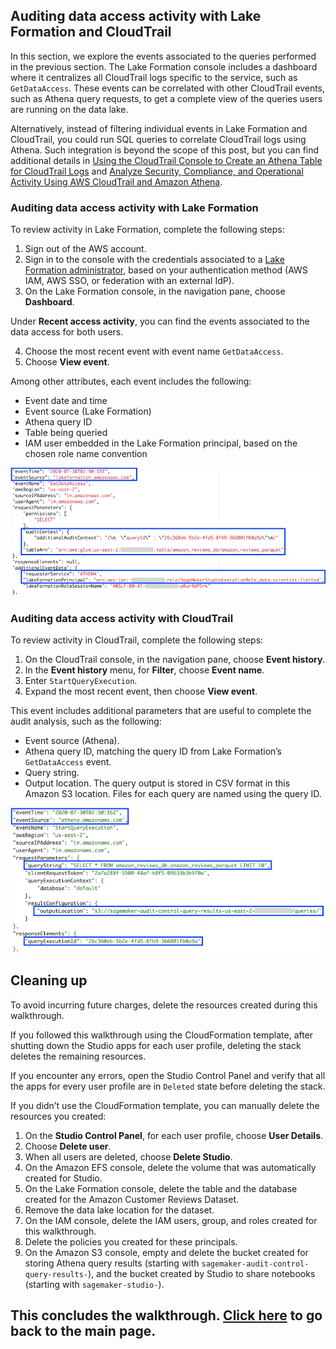 ## Auditing data access activity with Lake Formation and CloudTrail

In this section, we explore the events associated to the queries performed in the previous section. The Lake Formation console includes a dashboard where it centralizes all CloudTrail logs specific to the service, such as `GetDataAccess`. These events can be correlated with other CloudTrail events, such as Athena query requests, to get a complete view of the queries users are running on the data lake.

Alternatively, instead of filtering individual events in Lake Formation and CloudTrail, you could run SQL queries to correlate CloudTrail logs using Athena. Such integration is beyond the scope of this post, but you can find additional details in [Using the CloudTrail Console to Create an Athena Table for CloudTrail Logs](https://docs.aws.amazon.com/athena/latest/ug/cloudtrail-logs.html#create-cloudtrail-table-ct) and [Analyze Security, Compliance, and Operational Activity Using AWS CloudTrail and Amazon Athena](https://aws.amazon.com/blogs/big-data/aws-cloudtrail-and-amazon-athena-dive-deep-to-analyze-security-compliance-and-operational-activity/).

### Auditing data access activity with Lake Formation

To review activity in Lake Formation, complete the following steps:

1. Sign out of the AWS account.
2. Sign in to the console with the credentials associated to a [Lake Formation administrator](https://docs.aws.amazon.com/lake-formation/latest/dg/how-it-works.html#terminology-admin), based on your authentication method (AWS IAM, AWS SSO, or federation with an external IdP).
3. On the Lake Formation console, in the navigation pane, choose **Dashboard**.

Under **Recent access activity**, you can find the events associated to the data access for both users.

4. Choose the most recent event with event name `GetDataAccess`.
5. Choose **View event**.

Among other attributes, each event includes the following:

- Event date and time
- Event source (Lake Formation)
- Athena query ID
- Table being queried
- IAM user embedded in the Lake Formation principal, based on the chosen role name convention

<p align="center">
	<img src="./images/6LakeFormation.png" />
</p>

### Auditing data access activity with CloudTrail

To review activity in CloudTrail, complete the following steps:

1. On the CloudTrail console, in the navigation pane, choose **Event history**.
2. In the **Event history** menu, for **Filter**, choose **Event name**.
3. Enter `StartQueryExecution`.
4. Expand the most recent event, then choose **View event**.

This event includes additional parameters that are useful to complete the audit analysis, such as the following:

- Event source (Athena).
- Athena query ID, matching the query ID from Lake Formation’s `GetDataAccess` event.
- Query string.
- Output location. The query output is stored in CSV format in this Amazon S3 location. Files for each query are named using the query ID.

<p align="center">
	<img src="./images/6CloudTrail.png" />
</p>

## Cleaning up

To avoid incurring future charges, delete the resources created during this walkthrough.

If you followed this walkthrough using the CloudFormation template, after shutting down the Studio apps for each user profile, deleting the stack deletes the remaining resources.

If you encounter any errors, open the Studio Control Panel and verify that all the apps for every user profile are in `Deleted` state before deleting the stack.

If you didn’t use the CloudFormation template, you can manually delete the resources you created:

1. On the **Studio Control Panel**, for each user profile, choose **User Details**.
2. Choose **Delete user**.
3. When all users are deleted, choose **Delete Studio**.
4. On the Amazon EFS console, delete the volume that was automatically created for Studio.
5. On the Lake Formation console, delete the table and the database created for the Amazon Customer Reviews Dataset.
6. Remove the data lake location for the dataset.
7. On the IAM console, delete the IAM users, group, and roles created for this walkthrough.
8. Delete the policies you created for these principals.
9. On the Amazon S3 console, empty and delete the bucket created for storing Athena query results (starting with `sagemaker-audit-control-query-results-`), and the bucket created by Studio to share notebooks (starting with `sagemaker-studio-`).

## This concludes the walkthrough. [Click here](./README.md) to go back to the main page.

